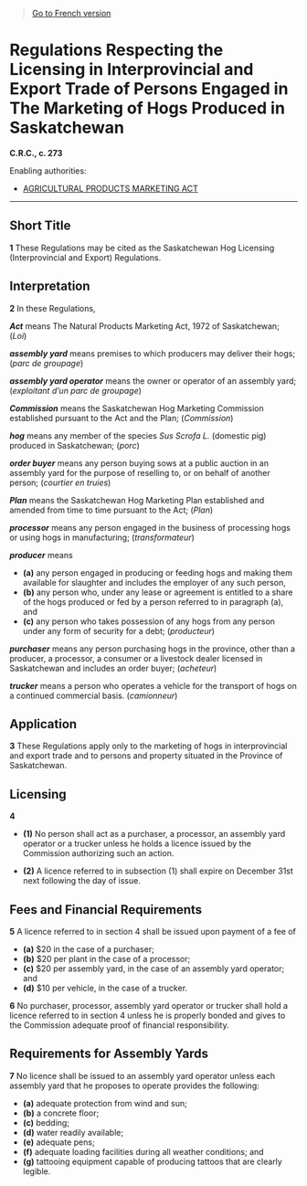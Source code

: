 > [Go to French version](/fr/Règlements/Codification%20des%20règlements%20du%20Canada/201-300/C.R.C.,%20ch.%20273.md)

# Regulations Respecting the Licensing in Interprovincial and Export Trade of Persons Engaged in The Marketing of Hogs Produced in Saskatchewan

**C.R.C., c. 273**

Enabling authorities: 
- [AGRICULTURAL PRODUCTS MARKETING ACT](/en/Acts/Revised%20Statutes%20of%20Canada/A/A-6.md)

----------



## Short Title


**1** These Regulations may be cited as the Saskatchewan Hog Licensing (Interprovincial and Export) Regulations.




## Interpretation


**2** In these Regulations,

***Act*** means The Natural Products Marketing Act, 1972 of Saskatchewan; (*Loi*)

***assembly yard*** means premises to which producers may deliver their hogs; (*parc de groupage*)

***assembly yard operator*** means the owner or operator of an assembly yard; (*exploitant d’un parc de groupage*)

***Commission*** means the Saskatchewan Hog Marketing Commission established pursuant to the Act and the Plan; (*Commission*)

***hog*** means any member of the species *Sus Scrofa L.* (domestic pig) produced in Saskatchewan; (*porc*)

***order buyer*** means any person buying sows at a public auction in an assembly yard for the purpose of reselling to, or on behalf of another person; (*courtier en truies*)

***Plan*** means the Saskatchewan Hog Marketing Plan established and amended from time to time pursuant to the Act; (*Plan*)

***processor*** means any person engaged in the business of processing hogs or using hogs in manufacturing; (*transformateur*)

***producer*** means
- **(a)** any person engaged in producing or feeding hogs and making them available for slaughter and includes the employer of any such person,
- **(b)** any person who, under any lease or agreement is entitled to a share of the hogs produced or fed by a person referred to in paragraph (a), and
- **(c)** any person who takes possession of any hogs from any person under any form of security for a debt; (*producteur*)

***purchaser*** means any person purchasing hogs in the province, other than a producer, a processor, a consumer or a livestock dealer licensed in Saskatchewan and includes an order buyer; (*acheteur*)

***trucker*** means a person who operates a vehicle for the transport of hogs on a continued commercial basis. (*camionneur*)




## Application


**3** These Regulations apply only to the marketing of hogs in interprovincial and export trade and to persons and property situated in the Province of Saskatchewan.




## Licensing


**4** 

- **(1)** No person shall act as a purchaser, a processor, an assembly yard operator or a trucker unless he holds a licence issued by the Commission authorizing such an action.

- **(2)** A licence referred to in subsection (1) shall expire on December 31st next following the day of issue.




## Fees and Financial Requirements


**5** A licence referred to in section 4 shall be issued upon payment of a fee of
- **(a)** $20 in the case of a purchaser;
- **(b)** $20 per plant in the case of a processor;
- **(c)** $20 per assembly yard, in the case of an assembly yard operator; and
- **(d)** $10 per vehicle, in the case of a trucker.



**6** No purchaser, processor, assembly yard operator or trucker shall hold a licence referred to in section 4 unless he is properly bonded and gives to the Commission adequate proof of financial responsibility.




## Requirements for Assembly Yards


**7** No licence shall be issued to an assembly yard operator unless each assembly yard that he proposes to operate provides the following:
- **(a)** adequate protection from wind and sun;
- **(b)** a concrete floor;
- **(c)** bedding;
- **(d)** water readily available;
- **(e)** adequate pens;
- **(f)** adequate loading facilities during all weather conditions; and
- **(g)** tattooing equipment capable of producing tattoos that are clearly legible.


